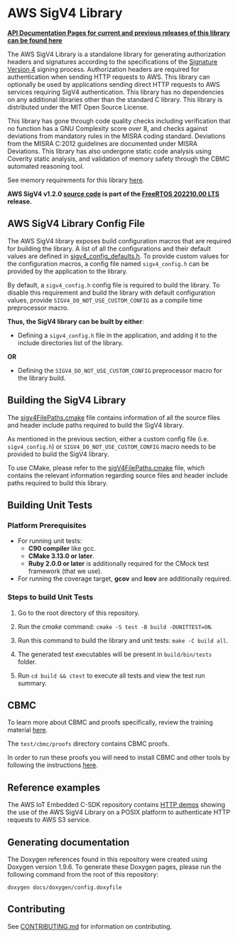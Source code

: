 # AWS SigV4 Library

**[API Documentation Pages for current and previous releases of this library can be found here](https://aws.github.io/SigV4-for-AWS-IoT-embedded-sdk/)**

The AWS SigV4 Library is a standalone library for generating authorization
headers and signatures according to the specifications of the
[Signature Version 4](https://docs.aws.amazon.com/general/latest/gr/signature-version-4.html)
signing process. Authorization headers are required for authentication when
sending HTTP requests to AWS. This library can optionally be used by
applications sending direct HTTP requests to AWS services requiring SigV4
authentication. This library has no dependencies on any additional libraries
other than the standard C library. This library is distributed under the MIT
Open Source License.

This library has gone through code quality checks including verification that no
function has a GNU Complexity score over 8, and checks against deviations from
mandatory rules in the MISRA coding standard. Deviations from the MISRA C:2012
guidelines are documented under MISRA Deviations. This library has also
undergone static code analysis using Coverity static analysis, and validation of
memory safety through the CBMC automated reasoning tool.

See memory requirements for this library [here][memory_table].

[memory_table]: ./docs/doxygen/include/size_table.md

**AWS SigV4 v1.2.0
[source code](https://github.com/aws/Sigv4-for-AWS-IoT-embedded-sdk/tree/v1.2.0/source)
is part of the
[FreeRTOS 202210.00 LTS](https://github.com/FreeRTOS/FreeRTOS-LTS/tree/202210.00-LTS)
release.**

## AWS SigV4 Library Config File

The AWS SigV4 library exposes build configuration macros that are required for
building the library. A list of all the configurations and their default values
are defined in [sigv4_config_defaults.h][default_config]. To provide custom
values for the configuration macros, a config file named `sigv4_config.h` can be
provided by the application to the library.

[default_config]: source/include/sigv4_config_defaults.h

By default, a `sigv4_config.h` config file is required to build the library. To
disable this requirement and build the library with default configuration
values, provide `SIGV4_DO_NOT_USE_CUSTOM_CONFIG` as a compile time preprocessor
macro.

**Thus, the SigV4 library can be built by either**:

- Defining a `sigv4_config.h` file in the application, and adding it to the
  include directories list of the library.

**OR**

- Defining the `SIGV4_DO_NOT_USE_CUSTOM_CONFIG` preprocessor macro for the
  library build.

## Building the SigV4 Library

The [sigv4FilePaths.cmake](sigv4FilePaths.cmake) file contains information of
all the source files and header include paths required to build the SigV4
library.

As mentioned in the previous section, either a custom config file (i.e.
`sigv4_config.h`) or `SIGV4_DO_NOT_USE_CUSTOM_CONFIG` macro needs to be provided
to build the SigV4 library.

To use CMake, please refer to the
[sigV4FilePaths.cmake](https://github.com/aws/SigV4-for-AWS-IoT-embedded-sdk/blob/main/sigv4FilePaths.cmake)
file, which contains the relevant information regarding source files and header
include paths required to build this library.

## Building Unit Tests

### Platform Prerequisites

- For running unit tests:
  - **C90 compiler** like gcc.
  - **CMake 3.13.0 or later**.
  - **Ruby 2.0.0 or later** is additionally required for the CMock test
    framework (that we use).
- For running the coverage target, **gcov** and **lcov** are additionally
  required.

### Steps to build **Unit Tests**

1. Go to the root directory of this repository.

1. Run the _cmake_ command: `cmake -S test -B build -DUNITTEST=ON`.

1. Run this command to build the library and unit tests: `make -C build all`.

1. The generated test executables will be present in `build/bin/tests` folder.

1. Run `cd build && ctest` to execute all tests and view the test run summary.

## CBMC

To learn more about CBMC and proofs specifically, review the training material
[here](https://model-checking.github.io/cbmc-training).

The `test/cbmc/proofs` directory contains CBMC proofs.

In order to run these proofs you will need to install CBMC and other tools by
following the instructions
[here](https://model-checking.github.io/cbmc-training/installation.html).

## Reference examples

The AWS IoT Embedded C-SDK repository contains
[HTTP demos](https://github.com/aws/aws-iot-device-sdk-embedded-C/tree/main/demos/http)
showing the use of the AWS SigV4 Library on a POSIX platform to authenticate
HTTP requests to AWS S3 service.

## Generating documentation

The Doxygen references found in this repository were created using Doxygen
version 1.9.6. To generate these Doxygen pages, please run the following command
from the root of this repository:

```shell
doxygen docs/doxygen/config.doxyfile
```

## Contributing

See [CONTRIBUTING.md](.github/CONTRIBUTING.md) for information on contributing.
